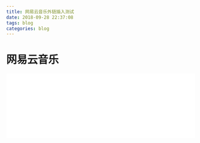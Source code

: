 ```yaml
---
title: 网易云音乐外链插入测试
date: 2018-09-28 22:37:08
tags: blog
categories: blog
---
```


# 网易云音乐

<iframe frameborder="no" border="0" marginwidth="0" marginheight="0" width=100% height=86 src="//music.163.com/outchain/player?type=2&id=2788529&auto=0&height=66"></iframe>

<iframe frameborder="no" border="0" marginwidth="0" marginheight="0" width=100% height=86 src="//music.163.com/outchain/player?type=2&id=4341314&auto=1&height=66"></iframe>



<!-- more -->